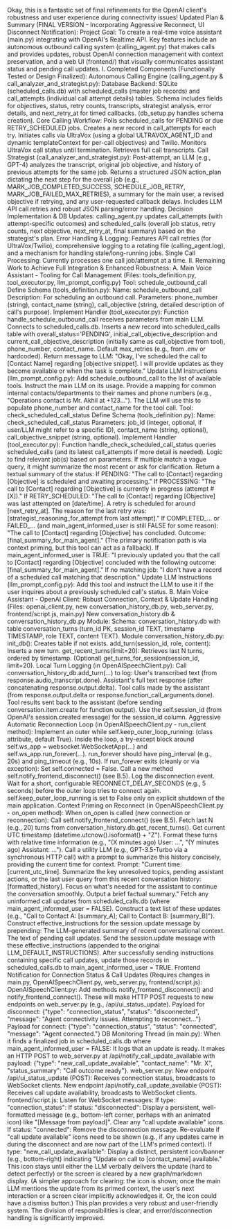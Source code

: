 Okay, this is a fantastic set of final refinements for the OpenAI client's robustness and user experience during connectivity issues!
Updated Plan & Summary (FINAL VERSION - Incorporating Aggressive Reconnect, UI Disconnect Notification):
Project Goal:
To create a real-time voice assistant (main.py) integrating with OpenAI's Realtime API. Key features include an autonomous outbound calling system (calling_agent.py) that makes calls and provides updates, robust OpenAI connection management with context preservation, and a web UI (frontend/) that visually communicates assistant status and pending call updates.
I. Completed Components (Functionally Tested or Design Finalized):
Autonomous Calling Engine (calling_agent.py & call_analyzer_and_strategist.py):
Database Backend: SQLite (scheduled_calls.db) with scheduled_calls (master job records) and call_attempts (individual call attempt details) tables. Schema includes fields for objectives, status, retry counts, transcripts, strategist analysis, error details, and next_retry_at for timed callbacks. (db_setup.py handles schema creation).
Core Calling Workflow:
Polls scheduled_calls for PENDING or due RETRY_SCHEDULED jobs.
Creates a new record in call_attempts for each try.
Initiates calls via UltraVox (using a global ULTRAVOX_AGENT_ID and dynamic templateContext for per-call objectives) and Twilio.
Monitors UltraVox call status until termination.
Retrieves full call transcripts.
Call Strategist (call_analyzer_and_strategist.py):
Post-attempt, an LLM (e.g., GPT-4) analyzes the transcript, original job objective, and history of previous attempts for the same job.
Returns a structured JSON action_plan dictating the next step for the overall job (e.g., MARK_JOB_COMPLETED_SUCCESS, SCHEDULE_JOB_RETRY, MARK_JOB_FAILED_MAX_RETRIES), a summary for the main user, a revised objective if retrying, and any user-requested callback delays.
Includes LLM API call retries and robust JSON parsing/error handling.
Decision Implementation & DB Updates: calling_agent.py updates call_attempts (with attempt-specific outcomes) and scheduled_calls (overall job status, retry counts, next objective, next_retry_at, final summary) based on the strategist's plan.
Error Handling & Logging: Features API call retries (for UltraVox/Twilio), comprehensive logging to a rotating file (calling_agent.log), and a mechanism for handling stale/long-running jobs.
Single Call Processing: Currently processes one call job/attempt at a time.
II. Remaining Work to Achieve Full Integration & Enhanced Robustness:
A. Main Voice Assistant - Tooling for Call Management (Files: tools_definition.py, tool_executor.py, llm_prompt_config.py)
Tool: schedule_outbound_call
Define Schema (tools_definition.py):
Name: schedule_outbound_call
Description: For scheduling an outbound call.
Parameters: phone_number (string), contact_name (string), call_objective (string, detailed description of call's purpose).
Implement Handler (tool_executor.py):
Function handle_schedule_outbound_call receives parameters from main LLM.
Connects to scheduled_calls.db.
Inserts a new record into scheduled_calls table with overall_status='PENDING', initial_call_objective_description and current_call_objective_description (initially same as call_objective from tool), phone_number, contact_name. Default max_retries (e.g., from .env or hardcoded).
Return message to LLM: "Okay, I've scheduled the call to [Contact Name] regarding [objective snippet]. I will provide updates as they become available or when the task is complete."
Update LLM Instructions (llm_prompt_config.py):
Add schedule_outbound_call to the list of available tools.
Instruct the main LLM on its usage.
Provide a mapping for common internal contacts/departments to their names and phone numbers (e.g., "Operations contact is Mr. Akhil at +123..."). The LLM will use this to populate phone_number and contact_name for the tool call.
Tool: check_scheduled_call_status
Define Schema (tools_definition.py):
Name: check_scheduled_call_status
Parameters: job_id (integer, optional, if user/LLM might refer to a specific ID), contact_name (string, optional), call_objective_snippet (string, optional).
Implement Handler (tool_executor.py):
Function handle_check_scheduled_call_status queries scheduled_calls (and its latest call_attempts if more detail is needed).
Logic to find relevant job(s) based on parameters. If multiple match a vague query, it might summarize the most recent or ask for clarification.
Return a textual summary of the status:
If PENDING: "The call to [Contact] regarding [Objective] is scheduled and awaiting processing."
If PROCESSING: "The call to [Contact] regarding [Objective] is currently in progress (attempt #[X])."
If RETRY_SCHEDULED: "The call to [Contact] regarding [Objective] was last attempted on [date/time]. A retry is scheduled for around [next_retry_at]. The reason for the last retry was: [strategist_reasoning_for_attempt from last attempt]."
If COMPLETED_... or FAILED_... (and main_agent_informed_user is still FALSE for some reason): "The call to [Contact] regarding [Objective] has concluded. Outcome: [final_summary_for_main_agent]." (The primary notification path is via context priming, but this tool can act as a fallback).
If main_agent_informed_user is TRUE: "I previously updated you that the call to [Contact] regarding [Objective] concluded with the following outcome: [final_summary_for_main_agent]."
If no matching job: "I don't have a record of a scheduled call matching that description."
Update LLM Instructions (llm_prompt_config.py): Add this tool and instruct the LLM to use it if the user inquires about a previously scheduled call's status.
B. Main Voice Assistant - OpenAI Client: Robust Connection, Context & Update Handling (Files: openai_client.py, new conversation_history_db.py, web_server.py, frontend/script.js, main.py)
New conversation_history.db & conversation_history_db.py Module:
Schema: conversation_history.db with table conversation_turns (turn_id PK, session_id TEXT, timestamp TIMESTAMP, role TEXT, content TEXT).
Module conversation_history_db.py:
init_db(): Creates table if not exists.
add_turn(session_id, role, content): Inserts a new turn.
get_recent_turns(limit=20): Retrieves last N turns, ordered by timestamp.
(Optional) get_turns_for_session(session_id, limit=20).
Local Turn Logging (in OpenAISpeechClient.py):
Call conversation_history_db.add_turn(...) to log:
User's transcribed text (from response.audio_transcript.done).
Assistant's full text response (after concatenating response.output.delta).
Tool calls made by the assistant (from response.output.delta or response.function_call_arguments.done).
Tool results sent back to the assistant (before sending conversation.item.create for function output).
Use the self.session_id (from OpenAI's session.created message) for the session_id column.
Aggressive Automatic Reconnection Loop (in OpenAISpeechClient.py - run_client method):
Implement an outer while self.keep_outer_loop_running: (class attribute, default True).
Inside the loop, a try-except block around self.ws_app = websocket.WebSocketApp(...) and self.ws_app.run_forever(...).
run_forever should have ping_interval (e.g., 20s) and ping_timeout (e.g., 10s).
If run_forever exits (cleanly or via exception):
Set self.connected = False.
Call a new method self.notify_frontend_disconnect() (see B.5).
Log the disconnection event.
Wait for a short, configurable RECONNECT_DELAY_SECONDS (e.g., 5 seconds) before the outer loop tries to connect again.
self.keep_outer_loop_running is set to False only on explicit shutdown of the main application.
Context Priming on Reconnect (in OpenAISpeechClient.py - on_open method):
When on_open is called (new connection or reconnection):
Call self.notify_frontend_connect() (see B.5).
Fetch last N (e.g., 20) turns from conversation_history.db.get_recent_turns().
Get current UTC timestamp (datetime.utcnow().isoformat() + "Z").
Format these turns with relative time information (e.g., "(X minutes ago) User: ...", "(Y minutes ago) Assistant: ...").
Call a utility LLM (e.g., GPT-3.5-Turbo via a synchronous HTTP call) with a prompt to summarize this history concisely, providing the current time for context.
Prompt: "Current time: [current_utc_time]. Summarize the key unresolved topics, pending assistant actions, or the last user query from this recent conversation history: [formatted_history]. Focus on what's needed for the assistant to continue the conversation smoothly. Output a brief factual summary."
Fetch any uninformed call updates from scheduled_calls.db (where main_agent_informed_user = FALSE). Construct a text list of these updates (e.g., "Call to Contact A: [summary_A]; Call to Contact B: [summary_B]").
Construct effective_instructions for the session.update message by prepending:
The LLM-generated summary of recent conversational context.
The text of pending call updates.
Send the session.update message with these effective_instructions (appended to the original LLM_DEFAULT_INSTRUCTIONS).
After successfully sending instructions containing specific call updates, update those records in scheduled_calls.db to main_agent_informed_user = TRUE.
Frontend Notification for Connection Status & Call Updates (Requires changes in main.py, OpenAISpeechClient.py, web_server.py, frontend/script.js):
OpenAISpeechClient.py:
Add methods notify_frontend_disconnect() and notify_frontend_connect(). These will make HTTP POST requests to new endpoints on web_server.py (e.g., /api/ui_status_update).
Payload for disconnect: {"type": "connection_status", "status": "disconnected", "message": "Agent connectivity issues. Attempting to reconnect..."}
Payload for connect: {"type": "connection_status", "status": "connected", "message": "Agent connected."}
DB Monitoring Thread (in main.py):
When it finds a finalized job in scheduled_calls.db where main_agent_informed_user = FALSE:
It logs that an update is ready.
It makes an HTTP POST to web_server.py at /api/notify_call_update_available with payload: {"type": "new_call_update_available", "contact_name": "Mr. X", "status_summary": "Call outcome ready"}.
web_server.py:
New endpoint /api/ui_status_update (POST): Receives connection status, broadcasts to WebSocket clients.
New endpoint /api/notify_call_update_available (POST): Receives call update availability, broadcasts to WebSocket clients.
frontend/script.js:
Listen for WebSocket messages:
If type: "connection_status":
If status: "disconnected": Display a persistent, well-formatted message (e.g., bottom-left corner, perhaps with an animated icon) like "[Message from payload]". Clear any "call update available" icons.
If status: "connected": Remove the disconnection message. Re-evaluate if "call update available" icons need to be shown (e.g., if any updates came in during the disconnect and are now part of the LLM's primed context).
If type: "new_call_update_available": Display a distinct, persistent icon/banner (e.g., bottom-right) indicating "Update on call to [contact_name] available." This icon stays until either the LLM verbally delivers the update (hard to detect perfectly) or the screen is cleared by a new graph/markdown display. (A simpler approach for clearing: the icon is shown; once the main LLM mentions the update from its primed context, the user's next interaction or a screen clear implicitly acknowledges it. Or, the icon could have a dismiss button.)
This plan provides a very robust and user-friendly system. The division of responsibilities is clear, and error/disconnection handling is significantly improved.
